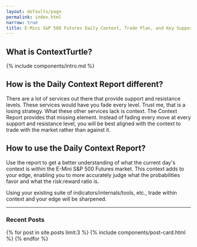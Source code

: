 ```yaml
---
layout: defaults/page
permalink: index.html
narrow: true
title: E-Mini S&P 500 Futures Daily Context, Trade Plan, and Key Support/Resistance Zones for Day Traders
---
```


## What is ContextTurtle?

{% include components/intro.md %}

## How is the Daily Context Report different?

There are a lot of services out there that provide support and resistance levels. These services would have you fade every level. Trust me, that is a losing strategy. What these other services lack is context. The Context Report provides that missing element. Instead of fading every move at every support and resistance level, you will be best aligned with the context to trade with the market rather than against it.

## How to use the Daily Context Report?

Use the report to get a better understanding of what the current day's context is within the E-Mini S&P 500 Futures market. This context adds to your edge, enabling you to more accurately judge what the probabilities favor and what the risk:reward ratio is. 

Using your existing suite of indicators/internals/tools, etc., trade within context and your edge will be sharpened.

<hr />

### Recent Posts

{% for post in site.posts limit:3 %}
{% include components/post-card.html %}
{% endfor %}


